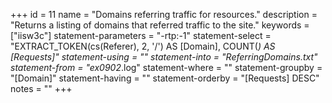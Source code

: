 +++
id = 11
name = "Domains referring traffic for resources."
description = "Returns a listing of domains that referred traffic to the site."
keywords = ["iisw3c"]
statement-parameters = "-rtp:-1"
statement-select = "EXTRACT_TOKEN(cs(Referer), 2, '/') AS [Domain], COUNT(*) AS [Requests]"
statement-using = ""
statement-into = "ReferringDomains.txt"
statement-from = "ex0902*.log"
statement-where = ""
statement-groupby = "[Domain]"
statement-having = ""
statement-orderby = "[Requests] DESC"
notes = ""
+++


